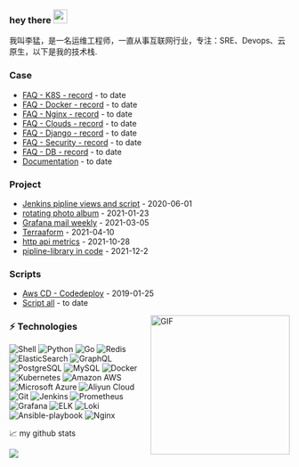 ### hey there <img src="https://media.giphy.com/media/hvRJCLFzcasrR4ia7z/giphy.gif" width="25px">
我叫李猛，是一名运维工程师，一直从事互联网行业，专注：SRE、Devops、云原生，以下是我的技术栈.

### Case
<!-- case starts -->
- [FAQ - K8S - record](https://github.com/olddriver4/FAQ-K8S) - to date 
- [FAQ - Docker - record](https://github.com/olddriver4/FQA-Docker) - to date  
- [FAQ - Nginx - record](https://github.com/olddriver4/FQA-Nginx) - to date  
- [FAQ - Clouds - record](https://github.com/olddriver4/FQA-Clouds) - to date  
- [FAQ - Django - record](https://github.com/olddriver4/FQA-Django) - to date  
- [FAQ - Security - record](https://github.com/olddriver4/FQA-Security) - to date  
- [FAQ - DB - record](https://github.com/olddriver4/FQA-DB) - to date
- [Documentation](https://github.com/olddriver4/Learning-document) - to date  
<!-- case ends -->

### Project
<!-- tils starts -->
- [Jenkins pipline views and script](https://github.com/olddriver4/jenkins-pipline) - 2020-06-01  
- [rotating photo album](https://github.com/olddriver4/Promotional-album) - 2021-01-23
- [Grafana mail weekly](https://github.com/olddriver4/grafana-mail-weekly) - 2021-03-05
- [Terraaform](https://github.com/olddriver4/terraform) - 2021-04-10
- [http api metrics](https://github.com/olddriver4/api_metrics) - 2021-10-28
- [pipline-library in code](https://github.com/olddriver4/pipline-library) - 2021-12-2
<!-- blog ends -->
  
### Scripts
<!-- tils starts -->
- [Aws CD - Codedeploy](https://github.com/olddriver4/Codedeploy-Script) - 2019-01-25
- [Script all](https://github.com/olddriver4/scipts-all)  - to date
<!-- blog ends -->

<img align="right" alt="GIF" src="https://github.com/abhisheknaiidu/abhisheknaiidu/blob/master/code.gif?raw=true" width="250" height="250" />

### ⚡ Technologies

![Shell](https://img.shields.io/badge/-Shell-black?style=flat-square&logo=Shell)
![Python](https://img.shields.io/badge/-Python-black?style=flat-square&logo=Python)
![Go](https://img.shields.io/badge/-Go-black?style=flat-square&logo=Go)
![Redis](https://img.shields.io/badge/-Redis-black?style=flat-square&logo=Redis)
![ElasticSearch](https://img.shields.io/badge/-ElasticSearch-005571?style=flat-square&logo=elasticsearch)
![GraphQL](https://img.shields.io/badge/-GraphQL-E10098?style=flat-square&logo=graphql)
![PostgreSQL](https://img.shields.io/badge/-PostgreSQL-336791?style=flat-square&logo=postgresql)
![MySQL](https://img.shields.io/badge/-MySQL-black?style=flat-square&logo=mysql)
![Docker](https://img.shields.io/badge/-Docker-black?style=flat-square&logo=docker)
![Kubernetes](https://img.shields.io/badge/-Kubernetes-black?style=flat-square&logo=Kubernetes)
![Amazon AWS](https://img.shields.io/badge/Amazon%20AWS-232F3E?style=flat-square&logo=amazon-aws)
![Microsoft Azure](https://img.shields.io/badge/Microsoft%20Azure-232F7E?style=flat-square&logo=microsoft-azure)
![Aliyun Cloud](https://img.shields.io/badge/Aliyun%20Cloud-black?style=flat-square&logo=Aliyun-cloud)
![Git](https://img.shields.io/badge/-Git-black?style=flat-square&logo=git)
![Jenkins](https://img.shields.io/badge/-Jenkins-black?style=flat-square&logo=Jenkins)
![Prometheus](https://img.shields.io/badge/-Prometheus-black?style=flat-square&logo=Prometheus)
![Grafana](https://img.shields.io/badge/-Grafana-black?style=flat-square&logo=Grafana)
![ELK](https://img.shields.io/badge/-ELK-E34A86?style=flat-square&logo=ELK)
![Loki](https://img.shields.io/badge/-Loki-00599C?style=flat-square&logo=Loki)
![Ansible-playbook](https://img.shields.io/badge/-Ansible_playbook-1572B6?style=flat-square&logo=Ansible-playbook)
![Nginx](https://img.shields.io/badge/-Nginx-007ACC?style=flat-square&logo=Nginx)

📈 my github stats
<!--START_SECTION:waka-->
![](https://github-readme-stats.vercel.app/api?username=olddriver4&theme=synthwave)

<!--END_SECTION:waka-->
